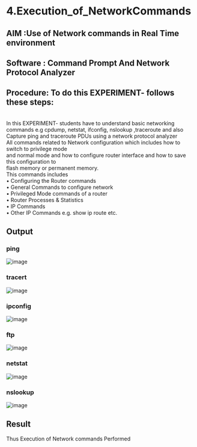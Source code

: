 # 4.Execution_of_NetworkCommands
## AIM :Use of Network commands in Real Time environment
## Software : Command Prompt And Network Protocol Analyzer
## Procedure: To do this EXPERIMENT- follows these steps:
<BR>
In this EXPERIMENT- students have to understand basic networking commands e.g cpdump, netstat, ifconfig, nslookup ,traceroute and also Capture ping and traceroute PDUs using a network protocol analyzer 
<BR>
All commands related to Network configuration which includes how to switch to privilege mode
<BR>
and normal mode and how to configure router interface and how to save this configuration to
<BR>
flash memory or permanent memory.
<BR>
This commands includes
<BR>
• Configuring the Router commands
<BR>
• General Commands to configure network
<BR>
• Privileged Mode commands of a router 
<BR>
• Router Processes & Statistics
<BR>
• IP Commands
<BR>
• Other IP Commands e.g. show ip route etc.
<BR>

## Output
### ping
![image](https://github.com/user-attachments/assets/06939798-089f-4a8c-aa08-51bdf0532955)

### tracert
![image](https://github.com/user-attachments/assets/8a765a89-13d4-42c4-88e2-9b9e98d152fa)

### ipconfig
![image](https://github.com/user-attachments/assets/7ec6f063-158d-4f2e-9dd7-ab7f29d5ff52)


### ftp
![image](https://github.com/user-attachments/assets/49f028bf-6f6f-4291-9cdd-660c0ef245b4)

### netstat
![image](https://github.com/user-attachments/assets/6fb75709-fa17-4a2e-add7-67b47b9f3ba2)


### nslookup
![image](https://github.com/user-attachments/assets/d4ec54c1-a33b-41af-b43a-78acf923c538)


## Result
Thus Execution of Network commands Performed 
